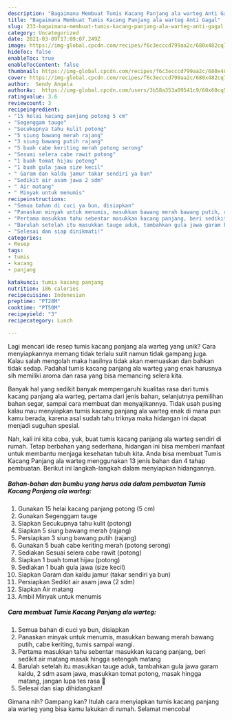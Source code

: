 ```yaml
---
description: "Bagaimana Membuat Tumis Kacang Panjang ala warteg Anti Gagal"
title: "Bagaimana Membuat Tumis Kacang Panjang ala warteg Anti Gagal"
slug: 233-bagaimana-membuat-tumis-kacang-panjang-ala-warteg-anti-gagal
category: Uncategorized
date: 2021-03-09T17:09:07.249Z
image: https://img-global.cpcdn.com/recipes/f6c3ecccd799aa2c/680x482cq70/tumis-kacang-panjang-ala-warteg-foto-resep-utama.jpg
hideToc: false
enableToc: true
enableTocContent: false
thumbnail: https://img-global.cpcdn.com/recipes/f6c3ecccd799aa2c/680x482cq70/tumis-kacang-panjang-ala-warteg-foto-resep-utama.jpg
cover: https://img-global.cpcdn.com/recipes/f6c3ecccd799aa2c/680x482cq70/tumis-kacang-panjang-ala-warteg-foto-resep-utama.jpg
author:  Sendy Angela
authorAv:  https://img-global.cpcdn.com/users/3b58a353a09541c9/60x60cq50/avatar.jpg
ratingvalue: 3.6
reviewcount: 3
recipeingredient:
- "15 helai kacang panjang potong 5 cm"
- "Segenggam tauge"
- "Secukupnya tahu kulit potong"
- "5 siung bawang merah rajang"
- "3 siung bawang putih rajang"
- "5 buah cabe keriting merah potong serong"
- "Sesuai selera cabe rawit potong"
- "1 buah tomat hijau potong"
- "1 buah gula jawa size kecil"
- " Garam dan kaldu jamur takar sendiri ya bun"
- "Sedikit air asam jawa 2 sdm"
- " Air matang"
- " Minyak untuk menumis"
recipeinstructions:
- "Semua bahan di cuci ya bun, disiapkan"
- "Panaskan minyak untuk menumis, masukkan bawang merah bawang putih, cabe keriting, tumis sampai wangi."
- "Pertama masukkan tahu sebentar masukkan kacang panjang, beri sedikit air matang masak hingga setengah matang"
- "Barulah setelah itu masukkan tauge aduk, tambahkan gula jawa garam kaldu, 2 sdm asam jawa, masukkan tomat potong, masak hingga matang, jangan lupa tes rasa 😬"
- "Selesai dan siap dinikmati!"
categories:
- Resep
tags:
- tumis
- kacang
- panjang

katakunci: tumis kacang panjang 
nutrition: 186 calories
recipecuisine: Indonesian
preptime: "PT28M"
cooktime: "PT50M"
recipeyield: "3"
recipecategory: Lunch

---
```



Lagi mencari ide resep tumis kacang panjang ala warteg yang unik? Cara menyiapkannya memang tidak terlalu sulit namun tidak gampang juga. Kalau salah mengolah maka hasilnya tidak akan memuaskan dan bahkan tidak sedap. Padahal tumis kacang panjang ala warteg yang enak harusnya sih memiliki aroma dan rasa yang bisa memancing selera kita.


Banyak hal yang sedikit banyak mempengaruhi kualitas rasa dari tumis kacang panjang ala warteg, pertama dari jenis bahan, selanjutnya pemilihan bahan segar, sampai cara membuat dan menyajikannya. Tidak usah pusing kalau mau menyiapkan tumis kacang panjang ala warteg enak di mana pun kamu berada, karena asal sudah tahu triknya maka hidangan ini dapat menjadi suguhan spesial.




Nah, kali ini kita coba, yuk, buat tumis kacang panjang ala warteg sendiri di rumah. Tetap berbahan yang sederhana, hidangan ini bisa memberi manfaat untuk membantu menjaga kesehatan tubuh kita. Anda bisa membuat Tumis Kacang Panjang ala warteg menggunakan 13 jenis bahan dan 4 tahap pembuatan. Berikut ini langkah-langkah dalam menyiapkan hidangannya.

<!--inarticleads1-->

##### Bahan-bahan dan bumbu yang harus ada dalam pembuatan Tumis Kacang Panjang ala warteg:

1. Gunakan 15 helai kacang panjang potong (5 cm)
1. Gunakan Segenggam tauge
1. Siapkan Secukupnya tahu kulit (potong)
1. Siapkan 5 siung bawang merah (rajang)
1. Persiapkan 3 siung bawang putih (rajang)
1. Gunakan 5 buah cabe keriting merah (potong serong)
1. Sediakan Sesuai selera cabe rawit (potong)
1. Siapkan 1 buah tomat hijau (potong)
1. Sediakan 1 buah gula jawa (size kecil)
1. Siapkan  Garam dan kaldu jamur (takar sendiri ya bun)
1. Persiapkan Sedikit air asam jawa (2 sdm)
1. Siapkan  Air matang
1. Ambil  Minyak untuk menumis




<!--inarticleads2-->

##### Cara membuat Tumis Kacang Panjang ala warteg:

1. Semua bahan di cuci ya bun, disiapkan
1. Panaskan minyak untuk menumis, masukkan bawang merah bawang putih, cabe keriting, tumis sampai wangi.
1. Pertama masukkan tahu sebentar masukkan kacang panjang, beri sedikit air matang masak hingga setengah matang
1. Barulah setelah itu masukkan tauge aduk, tambahkan gula jawa garam kaldu, 2 sdm asam jawa, masukkan tomat potong, masak hingga matang, jangan lupa tes rasa 😬
1. Selesai dan siap dihidangkan!



Gimana nih? Gampang kan? Itulah cara menyiapkan tumis kacang panjang ala warteg yang bisa kamu lakukan di rumah. Selamat mencoba!
